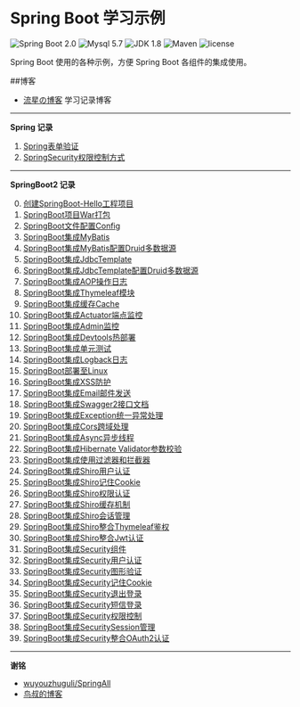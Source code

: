
Spring Boot 学习示例
=========================

![Spring Boot 2.0](https://img.shields.io/badge/Spring%20Boot-2.0-brightgreen.svg)
![Mysql 5.7](https://img.shields.io/badge/Mysql-5.6-blue.svg)
![JDK 1.8](https://img.shields.io/badge/JDK-1.8-brightgreen.svg)
![Maven](https://img.shields.io/badge/Maven-3.5.0-yellowgreen.svg)
![license](https://img.shields.io/badge/license-MPL--2.0-blue.svg)
 
Spring Boot 使用的各种示例，方便 Spring Boot 各组件的集成使用。

##博客
- [流星の博客](https://blog.liuxing.group/) 学习记录博客

---

**Spring 记录**

1. [Spring表单验证](https://blog.liuxing.group/2019/11/26/spring%E8%A1%A8%E5%8D%95%E6%A0%A1%E9%AA%8C/)
2. [SpringSecurity权限控制方式](https://blog.liuxing.group/2019/12/04/spring-security%E6%9D%83%E9%99%90%E6%8E%A7%E5%88%B6%E6%96%B9%E5%BC%8F/)

---

**SpringBoot2 记录**

0. [创建SpringBoot-Hello工程项目](https://blog.liuxing.group/2019/11/20/%e4%bd%bf%e7%94%a8spring-boot/)
1. [SpringBoot项目War打包](https://blog.liuxing.group/2019/11/20/springboot%e9%a1%b9%e7%9b%aewar%e6%89%93%e5%8c%85/)
2. [SpringBoot文件配置Config](https://blog.liuxing.group/2019/11/20/springboot%e9%9b%86%e6%88%90%e9%85%8d%e7%bd%ae%e6%96%87%e4%bb%b6/)
3. [SpringBoot集成MyBatis](https://blog.liuxing.group/2019/11/20/springboot%e9%9b%86%e6%88%90mybatis/)
4. [SpringBoot集成MyBatis配置Druid多数据源](https://blog.liuxing.group/2019/11/21/springboot-mybatis%e9%9b%86%e6%88%90druid%e5%a4%9a%e6%95%b0%e6%8d%ae%e6%ba%90/)
5. [SpringBoot集成JdbcTemplate](https://blog.liuxing.group/2019/11/21/springboot%e9%9b%86%e6%88%90jdbctemplate/)
6. [SpringBoot集成JdbcTemplate配置Druid多数据源](https://blog.liuxing.group/2019/11/21/springboot-jdbctemplate%e9%9b%86%e6%88%90druid%e5%a4%9a%e6%95%b0%e6%8d%ae%e6%ba%90/)
7. [SpringBoot集成AOP操作日志](https://blog.liuxing.group/2019/11/21/springboot%e9%9b%86%e6%88%90aop%e6%97%a5%e5%bf%97/)
8. [SpringBoot集成Thymeleaf模块](https://blog.liuxing.group/2019/11/21/springboot%e9%9b%86%e6%88%90thymeleaf/)
9. [SpringBoot集成缓存Cache](https://blog.liuxing.group/2019/11/21/springboot%e9%9b%86%e6%88%90redis-cache/)
10. [SpringBoot集成Actuator端点监控](https://blog.liuxing.group/2019/11/22/springboot%e9%9b%86%e6%88%90actuator%e7%ab%af%e7%82%b9%e7%9b%91%e6%8e%a7/)
11. [SpringBoot集成Admin监控](https://blog.liuxing.group/2019/11/22/springboot%e9%9b%86%e6%88%90admin%e7%9b%91%e6%8e%a7/)
12. [SpringBoot集成Devtools热部署](https://blog.liuxing.group/2019/11/22/springboot%e9%9b%86%e6%88%90devtools%e7%83%ad%e9%83%a8%e7%bd%b2/)
13. [SpringBoot集成单元测试](https://blog.liuxing.group/2019/11/22/springboot%e9%9b%86%e6%88%90%e5%8d%95%e5%85%83%e6%b5%8b%e8%af%95/)
14. [SpringBoot集成Logback日志](https://blog.liuxing.group/2019/11/25/springboot%e9%9b%86%e6%88%90logback%e6%97%a5%e5%bf%97/)
15. [SpringBoot部署至Linux](https://blog.liuxing.group/2019/11/25/springboot%e9%83%a8%e7%bd%b2%e8%87%b3linux/)
16. [SpringBoot集成XSS防护](https://blog.liuxing.group/2019/11/25/springboot%e9%9b%86%e6%88%90xss%e9%98%b2%e6%8a%a4/)
17. [SpringBoot集成Email邮件发送](https://blog.liuxing.group/2019/11/25/springboot%e9%9b%86%e6%88%90email/)
18. [SpringBoot集成Swagger2接口文档](https://blog.liuxing.group/2019/11/25/springboot%e9%9b%86%e6%88%90swagger2%e6%8e%a5%e5%8f%a3%e6%96%87%e6%a1%a3/)
19. [SpringBoot集成Exception统一异常处理](https://blog.liuxing.group/2019/11/25/springboot%E9%9B%86%E6%88%90exception%E5%85%A8%E5%B1%80%E5%BC%82%E5%B8%B8%E5%A4%84%E7%90%86/)
20. [SpringBoot集成Cors跨域处理](https://blog.liuxing.group/2019/11/25/springboot%E8%B7%A8%E5%9F%9F%E5%A4%84%E7%90%86/)
21. [SpringBoot集成Async异步线程](https://blog.liuxing.group/2019/11/26/springboot%E9%9B%86%E6%88%90async%E5%BC%82%E6%AD%A5%E7%BA%BF%E7%A8%8B/)
22. [SpringBoot集成Hibernate Validator参数校验](https://blog.liuxing.group/2019/11/26/springboot%E9%9B%86%E6%88%90hibernate-validator%E5%8F%82%E6%95%B0%E6%A0%A1%E9%AA%8C/)
23. [SpringBoot集成使用过滤器和拦截器](https://blog.liuxing.group/2019/11/26/springboot%E4%BD%BF%E7%94%A8%E8%BF%87%E6%BB%A4%E5%99%A8%E5%92%8C%E6%8B%A6%E6%88%AA%E5%99%A8/)
24. [SpringBoot集成Shiro用户认证](https://blog.liuxing.group/2019/11/26/springboot%e9%9b%86%e6%88%90-shiro%e7%94%a8%e6%88%b7%e8%ae%a4%e8%af%81/)
25. [SpringBoot集成Shiro记住Cookie](https://blog.liuxing.group/2019/11/27/springboot%E9%9B%86%E6%88%90shiro%E8%AE%B0%E4%BD%8Fcookie/)
26. [SpringBoot集成Shiro权限认证](https://blog.liuxing.group/2019/11/28/springboot%E9%9B%86%E6%88%90-shiro%E6%9D%83%E9%99%90%E8%AE%A4%E8%AF%81/)
27. [SpringBoot集成Shiro缓存机制](https://blog.liuxing.group/2019/11/29/springboot%e9%9b%86%e6%88%90shiro%e7%bc%93%e5%ad%98%e6%9c%ba%e5%88%b6/)
28. [SpringBoot集成Shiro会话管理](https://blog.liuxing.group/2019/11/29/springboot%e9%9b%86%e6%88%90shiro%e4%bc%9a%e8%af%9d%e7%ae%a1%e7%90%86/)
29. [SpringBoot集成Shiro整合Thymeleaf鉴权](https://blog.liuxing.group/2019/11/29/springboot%e9%9b%86%e6%88%90shiro-thymeleaf%e9%89%b4%e6%9d%83/)
30. [SpringBoot集成Shiro整合Jwt认证](https://blog.liuxing.group/2019/11/30/springboot%E9%9B%86%E6%88%90shiro%E6%95%B4%E5%90%88jwt%E8%AE%A4%E8%AF%81/)
31. [SpringBoot集成Security组件](https://blog.liuxing.group/2019/12/02/springboot%e9%9b%86%e6%88%90security%e7%bb%84%e4%bb%b6/)
32. [SpringBoot集成Security用户认证](https://blog.liuxing.group/2019/12/02/springboot%e9%9b%86%e6%88%90security%e7%94%a8%e6%88%b7%e8%ae%a4%e8%af%81/)
33. [SpringBoot集成Security图形验证](https://blog.liuxing.group/2019/12/03/springboot%E9%9B%86%E6%88%90security%E5%9B%BE%E5%BD%A2%E9%AA%8C%E8%AF%81/)
34. [SpringBoot集成Security记住Cookie](https://blog.liuxing.group/2019/12/04/springboot%e9%9b%86%e6%88%90security%e8%ae%b0%e4%bd%8fcookie/)
35. [SpringBoot集成Security退出登录](https://blog.liuxing.group/2019/12/04/springboot%E9%9B%86%E6%88%90security%E9%80%80%E5%87%BA%E7%99%BB%E5%BD%95/)
36. [SpringBoot集成Security短信登录](https://blog.liuxing.group/2019/12/04/springboot%E9%9B%86%E6%88%90security%E7%9F%AD%E4%BF%A1%E7%99%BB%E5%BD%95/)
37. [SpringBoot集成Security权限控制](https://blog.liuxing.group/2019/12/04/springboot%E9%9B%86%E6%88%90security%E6%9D%83%E9%99%90%E6%8E%A7%E5%88%B6/)
38. [SpringBoot集成SecuritySession管理](https://blog.liuxing.group/2019/12/11/springboot%E9%9B%86%E6%88%90security-session%E7%AE%A1%E7%90%86/)
39. [SpringBoot集成Security整合OAuth2认证](https://blog.liuxing.group/2019/12/13/springboot%E9%9B%86%E6%88%90security%E6%95%B4%E5%90%88oauth2%E8%AE%A4%E8%AF%81/)




---

**谢铭**

- [wuyouzhuguli/SpringAll](https://github.com/wuyouzhuguli/SpringAll)
- [鸟叔的博客](https://mrbird.cc/)
